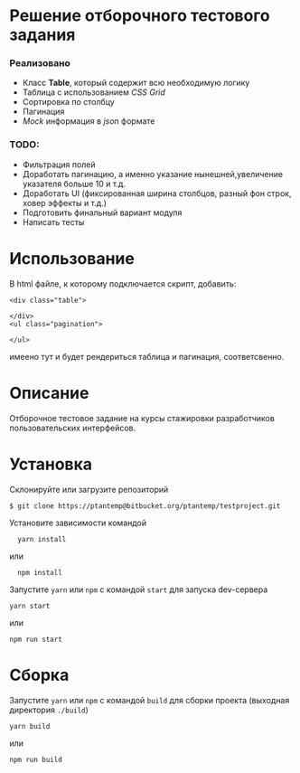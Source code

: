 # Решение отборочного тестового задания

### Реализовано
- Класс **Table**, который содержит всю необходимую логику
- Таблица с использованием *CSS Grid*
- Сортировка по столбцу
- Пагинация
- *Mock* информация в *json* формате

### TODO:
- Фильтрация полей
- Доработать пагинацию, а именно указание нынешней,увеличение указателя больше 10 и т.д.
- Доработать UI (фиксированная ширина столбцов, разный фон строк, ховер эффекты и т.д.)
- Подготовить финальный вариант модуля
- Написать тесты


# Использование

В html файле, к которому подключается скрипт, добавить:
```
<div class="table">

</div>
<ul class="pagination">

</ul>
```
имеено тут и будет рендериться таблица и пагинация, соответсвенно.

# Описание
  Отборочное тестовое задание на курсы стажировки разработчиков пользовательских интерфейсов.
# Установка
  Склонируйте или загрузите репозиторий
  ```Shell
  $ git clone https://ptantemp@bitbucket.org/ptantemp/testproject.git
  ```
  Установите зависимости командой
  ```shell
    yarn install
  ```
  или
  ```shell
    npm install
  ```
  
  Запустите `yarn` или `npm` с командой `start` для запуска dev-сервера
  ```Shell
  yarn start
  ```
  или
  ```Shell
  npm run start
  ```
# Сборка
  Запустите `yarn` или `npm` с командой `build` для сборки проекта (выходная директория `./build`)
```Shell
yarn build
```
  или
```Shell
npm run build
```
